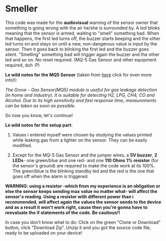 # Smeller
This code was made for the **audiovisual** warning of the sensor owner that something is going wrong with the air he/she is surrounded by. A led blinks meaning that the sensor is armed, waiting to "smell" something bad. When that happens, the first led turns off, the buzzer starts beeping and the other led turns on and stays on until a new, non-dangerous value is input by the sensor. Then it goes back to blinking the first led and the buzzer goes silent. "Smelling" something bad will trigger again the buzzer and the other led and so on. No reset required. (MQ-5 Gas Sensor and other equipment required, duh :P)


**Le wild notes for the MQ5 Sensor** (taken  from [here](http://wiki.seeed.cc/Grove-Gas_Sensor-MQ5/) click for even more info!):

*The Grove - Gas Sensor(MQ5) module is useful for gas leakage detection (in home and industry). It is suitable for detecting H2, LPG, CH4, CO and Alcohol. Due to its high sensitivity and fast response time, measurements can be taken as soon as possible.*

So now you know, let's continue!

**Le wild notes for the setup part**: 

1) Values i entered myself were chosen by studying the values printed while leaking gas from a lighter on the sensor. They can be easily modified. 
 
2) Except for the MQ-5 Gas Sensor and the jumper wires, a **5V buzzer**, **2 LEDs**- one green/blue and one red- and one **110 Ohms 1% resistor** (for the sensor's ground) are required to make the code work at its 100%. The green/blue is the blinking standby led and the red is the one that goes off when the alarm is triggered.  

**WARNING: using a resistor -which from my experience is an obligation or else the sensor keeps sending max value no matter what- will affect the sensor's reading. Using a resistor with different power than i recommended, will affect again the values the sensor sends to the device and as a result it won't work right, cause then you're gonna have to reevaluate the if statements of the code. Be cautious!!** 


In case you don't know what to do: Click on the green "Clone or Download" button, click "Download Zip". Unzip it and you got the source code file, ready to be uploaded on your device!
